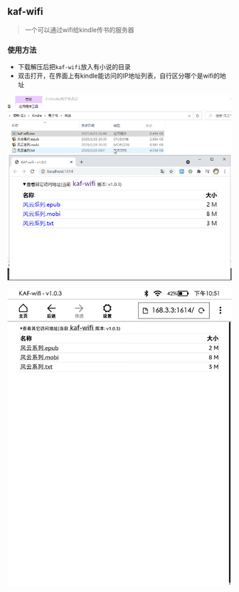 ## kaf-wifi

> 一个可以通过wifi给kindle传书的服务器

### 使用方法
- 下载解压后把`kaf-wifi`放入有小说的目录
- 双击打开，在界面上有kindle能访问的IP地址列表，自行区分哪个是wifi的地址

![](figures/goland64_2021-04-23_22-53-37.png)

![](figures/screenshot_2021_04_23T22_51_49+0800.png)